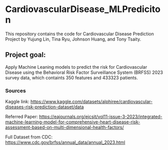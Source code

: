 # CardiovascularDisease_MLPrediciton

This repository contains the code for Cardiovascular Disease Prediction Project by Yujung Lin, Tina Ryu, Johnson Huang, and Tony Tsaity.

## Project goal:
Apply Machine Leaning models to predict the risk for Cardiovascular Disease using the Behavioral Risk Factor Surveillance System (BRFSS) 2023 survey data, which containts 350 features and 433323 patients.

### Sources 
Kaggle link: https://www.kaggle.com/datasets/alphiree/cardiovascular-diseases-risk-prediction-dataset/data

Referred Paper: https://eajournals.org/ejcsit/vol11-issue-3-2023/integrated-machine-learning-model-for-comprehensive-heart-disease-risk-assessment-based-on-multi-dimensional-health-factors/

Full Dataset from CDC: https://www.cdc.gov/brfss/annual_data/annual_2023.html
